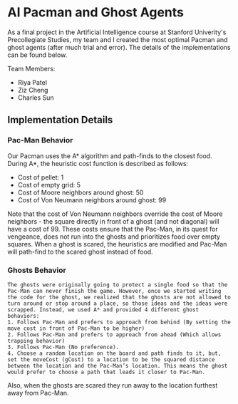 # AI Pacman and Ghost Agents

As a final project in the Artificial Intelligence course at Stanford Univerity's Precollegiate Studies, my team and I created the most optimal Pacman and ghost agents (after much trial and error). The details of the implementations can be found below.

Team Members:
* Riya Patel
* Ziz Cheng
* Charles Sun

## Implementation Details

### Pac-Man Behavior
	
Our Pacman uses the A* algorithm and path-finds to the closest food. During A*, the heuristic cost function is described as follows:
* Cost of pellet: 1
* Cost of empty grid: 5
* Cost of Moore neighbors around ghost: 50
* Cost of Von Neumann neighbors around ghost: 99

Note that the cost of Von Neumann neighbors override the cost of Moore neighbors - the square directly in front of a ghost (and not diagonal) will have a cost of 99. These costs ensure that the Pac-Man, in its quest for vengeance, does not run into the ghosts and prioritizes food over empty squares. When a ghost is scared, the heuristics are modified and Pac-Man will path-find to the scared ghost instead of food.

### Ghosts Behavior
	The ghosts were originally going to protect a single food so that the Pac-Man can never finish the game. However, once we started writing the code for the ghost, we realized that the ghosts are not allowed to turn around or stop around a place, so those ideas and the ideas were scrapped. Instead, we used A* and provided 4 different ghost behaviors:
	1. Follows Pac-Man and prefers to approach from behind (By setting the move cost in front of Pac-Man to be higher)
	2. Follows Pac-Man and prefers to approach from ahead (Which allows trapping behavior)
	3. Follows Pac-Man (No preference).
	4. Choose a random location on the board and path finds to it, but, set the moveCost (gCost) to a location to be the squared distance between the location and the Pac-Man’s location. This means the ghost would prefer to choose a path that leads it closer to Pac-Man.
Also, when the ghosts are scared they run away to the location furthest away from Pac-Man.
